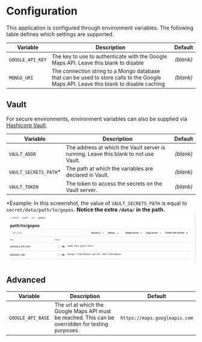 # Configuration

This application is configured through environment variables. The following table defines which settings are supported.

| **Variable** | **Description** | **Default** |
|----------|-------------|:------:|
| `GOOGLE_API_KEY` | The key to use to authenticate with the Google Maps API. Leave this blank to disable | _(blank)_ |
| `MONGO_URI` | The connection string to a Mongo database that can be used to store calls to the Google Maps API. Leave this blank to disable caching | _(blank)_ |

## Vault
For secure environments, environment variables can also be supplied via [Hashicorp Vault](https://github.com/hashicorp/vault).

| **Variable** | **Description** | **Default** |
|----------|-------------|:------:|
| `VAULT_ADDR` | The address at which the Vault server is running. Leave this blank to not use Vault. | _(blank)_ |
| `VAULT_SECRETS_PATH`* | The path at which the variables are declared in Vault. | _(blank)_ |
| `VAULT_TOKEN` | The token to access the secrets on the Vault server. | _(blank)_ |

*Example: In this screenshot, the value of `VAULT_SECRETS_PATH` is equal to `secret/data/path/to/gopos`. **Notice the extra `/data/` in the path.**
![assets/configuration-vault.png](assets/configuration-vault.png)

## Advanced

| **Variable** | **Description** | **Default** |
|----------|-------------|:------:|
| `GOOGLE_API_BASE` | The url at which the Google Maps API must be reached. This can be overridden for testing purposes. | `https://maps.googleapis.com` |